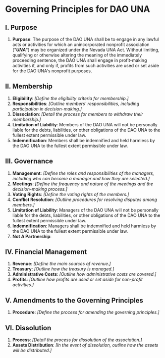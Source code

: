 # Governing Principles for DAO UNA

## I. Purpose

1. **Purpose**: The purpose of the DAO UNA shall be to engage in any lawful acts or activities for which an unincorporated nonprofit association ("***UNA***") may be organized under the Nevada UNA Act. Without limiting, qualifying or otherwise altering the meaning of the immediately proceeding sentence, the DAO UNA shall engage in profit-making activities if, and only if, profits from such activities are used or set aside for the DAO UNA's nonprofit purposes.

## II. Membership

1. **Eligibility**: _[Define the eligibility criteria for membership.]_
2. **Responsibilities**: _[Outline members' responsibilities, including participation in decision-making.]_
3. **Dissociation**: _[Detail the process for members to withdraw their membership.]_
4. **Limitation of Liability**: Members of the DAO UNA will not be personally liable for the debts, liabilities, or other obligations of the DAO UNA to the fullest extent permissible under law. 
5. **Indemnification**: Members shall be indemnified and held harmless by the DAO UNA to the fullest extent permissible under law.

## III. Governance

1. **Management**: _[Define the roles and responsibilities of the managers, including who can become a manager and how they are selected.]_
2. **Meetings**: _[Define the frequency and nature of the meetings and the decision-making process.]_
3. **Voting Rights**: _[Define the voting rights of the members.]_
4. **Conflict Resolution**: _[Outline procedures for resolving disputes among members.]_
5. **Limitation of Liability**: Managers of the DAO UNA will not be personally liable for the debts, liabilities, or other obligations of the DAO UNA to the fullest extent permissible under law.
6. **Indemnification**: Managers shall be indemnified and held harmless by the DAO UNA to the fullest extent permissible under law.
7. **Not A Partnership**: 

## IV. Financial Management

1. **Revenue**: _[Define the main sources of revenue.]_
2. **Treasury**: _[Outline how the treasury is managed.]_
3. **Administrative Costs**: _[Outline how administrative costs are covered.]_
4. **Profits**: _[Outline how profits are used or set aside for non-profit activities.]_

## V. Amendments to the Governing Principles

1. **Procedure**: _[Define the process for amending the governing principles.]_

## VI. Dissolution

1. **Process**: _[Detail the process for dissolution of the association.]_
2. **Assets Distribution**: _[In the event of dissolution, outline how the assets will be distributed.]_

